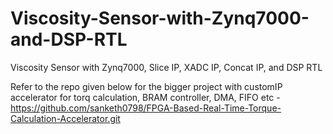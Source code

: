 # Viscosity-Sensor-with-Zynq7000-and-DSP-RTL
Viscosity Sensor with Zynq7000, Slice IP, XADC IP, Concat IP, and DSP RTL

Refer to the repo given below for the bigger project with customIP accelerator for torq calculation, BRAM controller, DMA, FIFO etc - 
https://github.com/sanketh0798/FPGA-Based-Real-Time-Torque-Calculation-Accelerator.git
